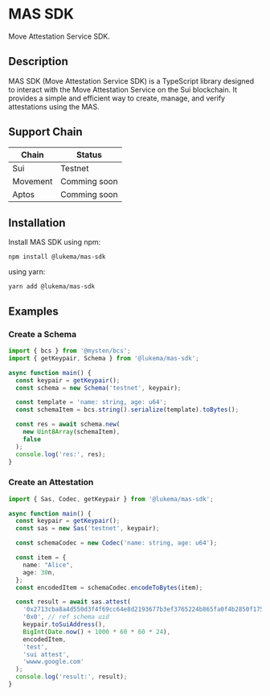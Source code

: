 # MAS SDK
Move Attestation Service SDK.


## Description

MAS SDK (Move Attestation Service SDK) is a TypeScript library designed to interact with the Move Attestation Service on the Sui blockchain. It provides a simple and efficient way to create, manage, and verify attestations using the MAS.

## Support Chain
| Chain | Status |
|----|----|
| Sui | Testnet |
| Movement | Comming soon |
| Aptos | Comming soon |

## Installation

Install MAS SDK using npm:

```
npm install @lukema/mas-sdk
```

using yarn:
```
yarn add @lukema/mas-sdk
```

## Examples

### Create a Schema

```typescript
import { bcs } from '@mysten/bcs';
import { getKeypair, Schema } from '@lukema/mas-sdk';

async function main() {
  const keypair = getKeypair();
  const schema = new Schema('testnet', keypair);

  const template = 'name: string, age: u64';
  const schemaItem = bcs.string().serialize(template).toBytes();

  const res = await schema.new(
    new Uint8Array(schemaItem),
    false
  );
  console.log('res:', res);
}

```

### Create an Attestation

```typescript
import { Sas, Codec, getKeypair } from '@lukema/mas-sdk';

async function main() {
  const keypair = getKeypair();
  const sas = new Sas('testnet', keypair);

  const schemaCodec = new Codec('name: string, age: u64');

  const item = {
    name: "Alice",
    age: 30n,
  };
  const encodedItem = schemaCodec.encodeToBytes(item);

  const result = await sas.attest(
    '0x2713cba8a4d550d3f4f69cc64e8d2193677b3ef3765224b865fa0f4b2850f175', // schema uid
    '0x0', // ref schema uid
    keypair.toSuiAddress(),
    BigInt(Date.now() + 1000 * 60 * 60 * 24),
    encodedItem,
    'test',
    'sui attest',
    'wwww.google.com'
  );
  console.log('result:', result);
}

```

